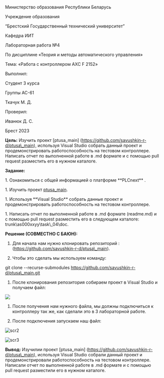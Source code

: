 ﻿Министерство образования Республики Беларусь

Учреждение образования

“Брестский Государственный технический университет”

Кафедра ИИТ




Лабораторная работа №4

По дисциплине «Теория и методы автоматического управления»

Тема: «Работа с контроллером AXC F 2152»





Выполнил:

Студент 3 курса

Группы АС-61

Ткачук М. Д.

Проверил:

Иванюк Д. С.


Брест 2023

**Цель:** Изучить проект [ptusa\_main] (https://github.com/savushkin-r-d/ptusa\_main), используя Visual Studio собрать данный проект и продемонстрировать работоспособность на тестовом контроллере. Написать отчет по выполненной работе в .md формате и с помощью pull request разместить его в нужном каталоге.

**Задание:**

1\. Ознакомиться с общей информацией о платформе \*\*PLCnext\*\* .

1\. Изучить проект [ptusa\_main](https://github.com/savushkin-r-d/ptusa\_main).

1\. Используя \*\*Visual Studio\*\* собрать данные проект и продемонстрировать работоспособность на тестовом контроллере.

1\. Написать отчет по выполненной работе в .md формате (readme.md) и с помощью pull request разместить его в следующем каталоге: trunk\as000xxyy\task\\_04\doc.

**Решение (СОВМЕСТНО С БАЮН):**

1. Для начала нам нужно клонировать репозиторий : (https://github.com/savushkin-r-d/ptusa\_main).

1. Чтобы это сделать мы используем команду:

git clone --recurse-submodules https://github.com/savushkin-r-d/ptusa\_main.git 

1. После клонирования репозитория собираем проект в Visual Studio и получаем файл:

![](Aspose.Words.59765592-7b0d-4b04-bd94-ffffa2ce4c93.001.png)

1. После получения нам нужного файла, мы должны подключиться к контроллеру так же, как сделали это в 3 лабораторной работе.

1. После подключения запускаем наш файл:

![](Aspose.Words.59765592-7b0d-4b04-bd94-ffffa2ce4c93.002.png "scr2")

![](Aspose.Words.59765592-7b0d-4b04-bd94-ffffa2ce4c93.003.jpeg "scr3")




**Вывод:** Изучилии проект [ptusa\_main] (https://github.com/savushkin-r-d/ptusa\_main), используя Visual Studio собрали данный проект и продемонстрировали работоспособность на тестовом контроллере. Написали отчет по выполненной работе в .md формате и с помощью pull request разместили его в нужном каталоге.

